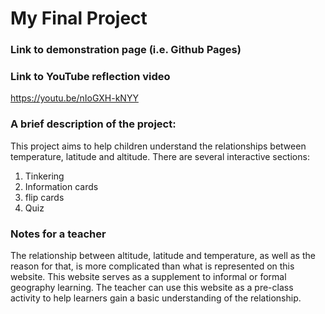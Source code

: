 # My Final Project
### Link to demonstration page (i.e. Github Pages)

### Link to YouTube reflection video
https://youtu.be/nIoGXH-kNYY
### A brief description of the project:

This project aims to help children understand the relationships between temperature, latitude and altitude. There are several interactive sections:

1. Tinkering
2. Information cards
3. flip cards
4. Quiz

### Notes for a teacher
The relationship between altitude, latitude and temperature, as well as the reason for that, is more complicated than what is represented on this website. This website serves as a supplement to informal or formal geography learning. The teacher can use this website as a pre-class activity to help learners gain a basic understanding of the relationship.
